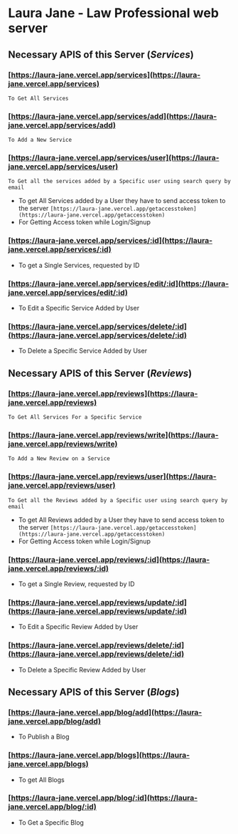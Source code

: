 # Laura Jane - Law Professional web server
## Necessary APIS of this Server (*Services*)
### [https://laura-jane.vercel.app/services](https://laura-jane.vercel.app/services)
`To Get All Services`
### [https://laura-jane.vercel.app/services/add](https://laura-jane.vercel.app/services/add)
`To Add a New Service`
### [https://laura-jane.vercel.app/services/user](https://laura-jane.vercel.app/services/user)
`To Get all the services added by a Specific user using search query by email`
* To get All Services added by a User they have to send access token to the server
`[https://laura-jane.vercel.app/getaccesstoken](https://laura-jane.vercel.app/getaccesstoken)`
* For Getting Access token while Login/Signup
### [https://laura-jane.vercel.app/services/:id](https://laura-jane.vercel.app/services/:id)
* To get a Single Services, requested by ID
### [https://laura-jane.vercel.app/services/edit/:id](https://laura-jane.vercel.app/services/edit/:id)
* To Edit a Specific Service Added by User
### [https://laura-jane.vercel.app/services/delete/:id](https://laura-jane.vercel.app/services/delete/:id)
* To Delete a Specific Service Added by User


## Necessary APIS of this Server (*Reviews*)
### [https://laura-jane.vercel.app/reviews](https://laura-jane.vercel.app/reviews)
`To Get All Services For a Specific Service`
### [https://laura-jane.vercel.app/reviews/write](https://laura-jane.vercel.app/reviews/write)
`To Add a New Review on a Service`
### [https://laura-jane.vercel.app/reviews/user](https://laura-jane.vercel.app/reviews/user)
`To Get all the Reviews added by a Specific user using search query by email`
* To get All Reviews added by a User they have to send access token to the server
`[https://laura-jane.vercel.app/getaccesstoken](https://laura-jane.vercel.app/getaccesstoken)`
* For Getting Access token while Login/Signup
### [https://laura-jane.vercel.app/reviews/:id](https://laura-jane.vercel.app/reviews/:id)
* To get a Single Review, requested by ID
### [https://laura-jane.vercel.app/reviews/update/:id](https://laura-jane.vercel.app/reviews/update/:id)
* To Edit a Specific Review Added by User
### [https://laura-jane.vercel.app/reviews/delete/:id](https://laura-jane.vercel.app/reviews/delete/:id)
* To Delete a Specific Review Added by User

## Necessary APIS of this Server (*Blogs*)
### [https://laura-jane.vercel.app/blog/add](https://laura-jane.vercel.app/blog/add)
* To Publish a Blog
### [https://laura-jane.vercel.app/blogs](https://laura-jane.vercel.app/blogs)
* To get All Blogs
### [https://laura-jane.vercel.app/blog/:id](https://laura-jane.vercel.app/blog/:id)
* To Get a Specific Blog
